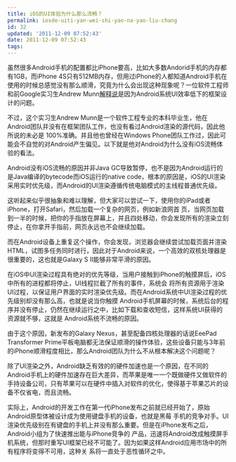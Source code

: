 ```yaml
---
title: iOS的UI体验为什么那么流畅？
permalink: iosde-uiti-yan-wei-shi-yao-na-yao-liu-chang
id: 32
updated: '2011-12-09 07:52:43'
date: 2011-12-09 07:52:43
tags:
---
```


<p>虽然很多Android手机的配置都比iPhone要高，比如大多数Andorid手机的内存都有1GB，而iPhone 4S只有512MB内存，但用过iPhone的人都知道Android手机在使用的时候总感觉没有那么顺滑，究竟为什么会出现这种现象呢？一位软件工程师 和前Google实习生Andrew Munn<a href="https://plus.google.com/100838276097451809262/posts/VDkV9XaJRGS" target="_blank">解释说</a>是因为Android系统UI效率低下的框架设计的问题。</p>
<p>不过，这个实习生Andrew Munn是一个软件工程专业的本科毕业生，他在Android团队并没有在框架团队工作，也没有看过Android渲染的源代码，因此他所说的未必是 100%准确。并且他也曾经在Windows Phone团队工作过，因此可能会不自觉的对Android产生偏见。以下就是他对Android为什么没有iOS流畅体验的看法。</p>
<p>Android没有iOS流畅的原因并非Java GC导致暂停，也不是因为Android运行的是Java编译的bytecode而iOS运行的native code，根本的原因是，iOS的UI渲染采用实时优先级，而Android的UI渲染遵循传统电脑模式的主线程普通优先级。</p>
<p>这听起来似乎很抽象和难以理解，但大家可以尝试一下，使用你的iPad或者iPhone，打开Safari，然后加载一个复杂的网页，例如新浪网首 页，当网页加载到一半的时候，把你的手指放在屏幕上，并且四处移动，你会发现所有的渲染立刻停止，在你拿开手指前，网页永远也不会继续加载。</p>
<p>而在Android设备上重复这个操作，你会发现，浏览器会继续尝试加载页面并渲染HTML，试图多任务同时进行，因此对于Android来说，一个高效的双核处理器是很重要的，这也就是Galaxy S II能够非常平滑的原因。</p>
<p>在iOS中UI渲染过程具有绝对的优先等级，当用户接触到iPhone的触摸屏后，iOS中所有的进程都将停止，UI线程拦截了所有的事件，系统会 将所有资源用于渲染UI过程，以保证用户界面的实时渲染优先级。而在Android系统中UI渲染过程的优先级别却没有那么高，也就是说当你触摸 Android手机屏幕的时候，系统后台的程序并没有停止，仍然在继续运行之中，比如下载和查收短信，这样系统UI获得的资源就不够，这就是 Android系统不流畅的原因。</p>
<p>由于这个原因，新发布的Galaxy Nexus，甚至配备四核处理器的话说EeePad Transformer Prime平板电脑都无法保证顺滑的操作体验，这些设备只能与3年前的iPhone顺滑程度相比，那么Android团队为什么不从根本解决这个问题呢？</p>
<p>除了UI渲染之外，Android缺乏有效的的硬件加速也是一个原因，在不同的Android手机上的硬件加速存在巨大差异，而苹果是唯一一个既做硬件又做软件的手持设备公司，只有苹果可以在硬件中插入对软件的优化，使得基于苹果芯片的设备不仅省电，而且流畅。</p>
<p>实际上，Android的开发工作在第一代iPhone发布之前就已经开始了，原始Android原型体被设计成为使用键盘手机的设备，也就是黑莓 手机的竞争对手。UI渲染优先级别在有键盘的手机上并没有那么重要。但是在iPhone发布之后，Android小组为了快速推出能与iPhone竞争的 产品，迅速将Android改成触摸屏手机系统，但那时重写UI框架已经不可能了。因为如果这样Android应用市场中的所有程序将变得不可用，这种关 系将一直处于恶性循环之中。</p>
